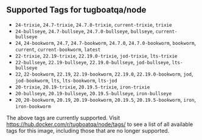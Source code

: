 ## Supported Tags for tugboatqa/node

* `24-trixie`, `24.7-trixie`, `24.7.0-trixie`, `current-trixie`, `trixie`
* `24-bullseye`, `24.7-bullseye`, `24.7.0-bullseye`, `bullseye`, `current-bullseye`
* `24`, `24-bookworm`, `24.7`, `24.7-bookworm`, `24.7.0`, `24.7.0-bookworm`, `bookworm`, `current`, `current-bookworm`, `latest`
* `22-trixie`, `22.19-trixie`, `22.19.0-trixie`, `jod-trixie`, `lts-trixie`
* `22-bullseye`, `22.19-bullseye`, `22.19.0-bullseye`, `jod-bullseye`, `lts-bullseye`
* `22`, `22-bookworm`, `22.19`, `22.19-bookworm`, `22.19.0`, `22.19.0-bookworm`, `jod`, `jod-bookworm`, `lts`, `lts-bookworm`, `lts-jod`
* `20-trixie`, `20.19-trixie`, `20.19.5-trixie`, `iron-trixie`
* `20-bullseye`, `20.19-bullseye`, `20.19.5-bullseye`, `iron-bullseye`
* `20`, `20-bookworm`, `20.19`, `20.19-bookworm`, `20.19.5`, `20.19.5-bookworm`, `iron`, `iron-bookworm`

The above tags are currently supported. Visit https://hub.docker.com/r/tugboatqa/node/tags/ to see a list of all available tags for this image, including those that are no longer supported.
